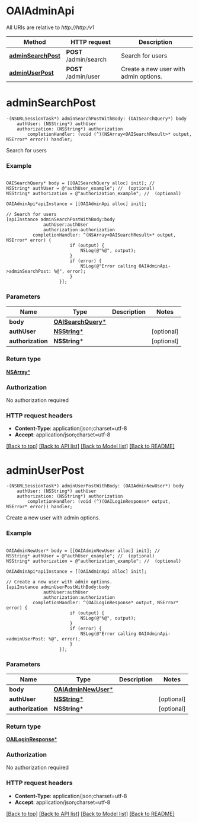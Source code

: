 # OAIAdminApi

All URIs are relative to *http://http:/v1*

Method | HTTP request | Description
------------- | ------------- | -------------
[**adminSearchPost**](OAIAdminApi.md#adminsearchpost) | **POST** /admin/search | Search for users
[**adminUserPost**](OAIAdminApi.md#adminuserpost) | **POST** /admin/user | Create a new user with admin options.


# **adminSearchPost**
```objc
-(NSURLSessionTask*) adminSearchPostWithBody: (OAISearchQuery*) body
    authUser: (NSString*) authUser
    authorization: (NSString*) authorization
        completionHandler: (void (^)(NSArray<OAISearchResult>* output, NSError* error)) handler;
```

Search for users

### Example 
```objc

OAISearchQuery* body = [[OAISearchQuery alloc] init]; // 
NSString* authUser = @"authUser_example"; //  (optional)
NSString* authorization = @"authorization_example"; //  (optional)

OAIAdminApi*apiInstance = [[OAIAdminApi alloc] init];

// Search for users
[apiInstance adminSearchPostWithBody:body
              authUser:authUser
              authorization:authorization
          completionHandler: ^(NSArray<OAISearchResult>* output, NSError* error) {
                        if (output) {
                            NSLog(@"%@", output);
                        }
                        if (error) {
                            NSLog(@"Error calling OAIAdminApi->adminSearchPost: %@", error);
                        }
                    }];
```

### Parameters

Name | Type | Description  | Notes
------------- | ------------- | ------------- | -------------
 **body** | [**OAISearchQuery***](OAISearchQuery.md)|  | 
 **authUser** | [**NSString***](.md)|  | [optional] 
 **authorization** | **NSString***|  | [optional] 

### Return type

[**NSArray<OAISearchResult>***](OAISearchResult.md)

### Authorization

No authorization required

### HTTP request headers

 - **Content-Type**: application/json;charset=utf-8
 - **Accept**: application/json;charset=utf-8

[[Back to top]](#) [[Back to API list]](../README.md#documentation-for-api-endpoints) [[Back to Model list]](../README.md#documentation-for-models) [[Back to README]](../README.md)

# **adminUserPost**
```objc
-(NSURLSessionTask*) adminUserPostWithBody: (OAIAdminNewUser*) body
    authUser: (NSString*) authUser
    authorization: (NSString*) authorization
        completionHandler: (void (^)(OAILoginResponse* output, NSError* error)) handler;
```

Create a new user with admin options.

### Example 
```objc

OAIAdminNewUser* body = [[OAIAdminNewUser alloc] init]; // 
NSString* authUser = @"authUser_example"; //  (optional)
NSString* authorization = @"authorization_example"; //  (optional)

OAIAdminApi*apiInstance = [[OAIAdminApi alloc] init];

// Create a new user with admin options.
[apiInstance adminUserPostWithBody:body
              authUser:authUser
              authorization:authorization
          completionHandler: ^(OAILoginResponse* output, NSError* error) {
                        if (output) {
                            NSLog(@"%@", output);
                        }
                        if (error) {
                            NSLog(@"Error calling OAIAdminApi->adminUserPost: %@", error);
                        }
                    }];
```

### Parameters

Name | Type | Description  | Notes
------------- | ------------- | ------------- | -------------
 **body** | [**OAIAdminNewUser***](OAIAdminNewUser.md)|  | 
 **authUser** | [**NSString***](.md)|  | [optional] 
 **authorization** | **NSString***|  | [optional] 

### Return type

[**OAILoginResponse***](OAILoginResponse.md)

### Authorization

No authorization required

### HTTP request headers

 - **Content-Type**: application/json;charset=utf-8
 - **Accept**: application/json;charset=utf-8

[[Back to top]](#) [[Back to API list]](../README.md#documentation-for-api-endpoints) [[Back to Model list]](../README.md#documentation-for-models) [[Back to README]](../README.md)


